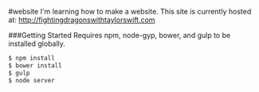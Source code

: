 #website
I'm learning how to make a website. This site is currently hosted at: http://fightingdragonswithtaylorswift.com


###Getting Started
Requires npm, node-gyp, bower, and gulp to be installed globally.

```bash
$ npm install
$ bower install
$ gulp
$ node server
```